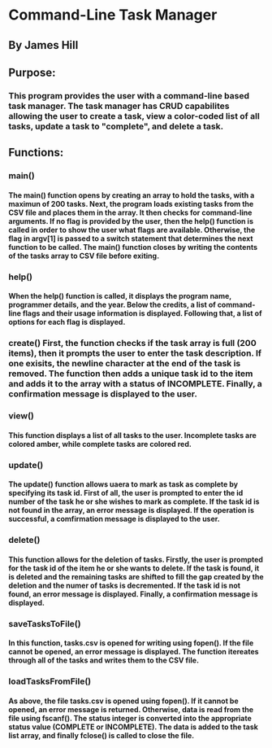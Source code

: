 # Command-Line Task Manager
## By James Hill

##  Purpose:
### This program provides the user with a command-line based task manager. The task manager has CRUD capabilites allowing the user to create a task, view a color-coded list of all tasks, update a task to "complete", and delete a task.

##  Functions:
### main()
#### The main() function opens by creating an array to hold the tasks, with a maximun of 200 tasks. Next, the program loads existing tasks from the CSV file and places them in the array. It then checks for command-line arguments. If no flag is provided by the user, then the help() function is called in order to show the user what flags are available. Otherwise, the flag in argv[1] is passed to a switch statement that determines the next function to be called. The main() function closes by writing the contents of the tasks array to CSV file before exiting.
### help()
#### When the help() function is called, it displays the program name, programmer details, and the year. Below the credits, a list of command-line flags and their usage information is displayed. Following that, a list of options for each flag is displayed. 
### create() First, the function checks if the task array is full (200 items), then it prompts the user to enter the task description. If one exisits, the newline character at the end of the task is removed. The function then adds a unique task id to the item and adds it to the array with a status of INCOMPLETE. Finally, a confirmation message is displayed to the user.
####
### view() 
#### This function displays a list of all tasks to the user. Incomplete tasks are colored amber, while complete tasks are colored red. 
### update() 
#### The update() function allows uaera to mark as task as complete by specifying its task id. First of all, the user is prompted to enter the id number of the task he or she wishes to mark as complete. If the task id is not found in the array, an error message is displayed. If the operation is successful, a comfirmation message is displayed to the user. 
### delete()
#### This function allows for the deletion of tasks. Firstly, the user is prompted for the task id of the item he or she wants to delete. If the task is found, it is deleted and the remaining tasks are shifted to fill the gap created by the deletion and the numer of tasks is decremented. If the task id is not found, an error message is displayed. Finally, a confirmation message is displayed.
### saveTasksToFile()
#### In this function, tasks.csv is opened for writing using fopen(). If the file cannot be opened, an error message is displayed. The function itereates through all of the tasks and writes them to the CSV file.
### loadTasksFromFile()
#### As above, the file tasks.csv is opened using fopen(). If it cannot be opened, an error message is returned. Otherwise, data is read from the file using fscanf(). The status integer is converted into the appropriate status  value (COMPLETE or INCOMPLETE). The data is added to the task list array, and finally fclose() is called to close the file.




